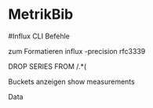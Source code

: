 # MetrikBib
#Influx CLI Befehle

zum Formatieren
influx -precision rfc3339 

DROP SERIES FROM /.*(

Buckets anzeigen
show measurements


Data
